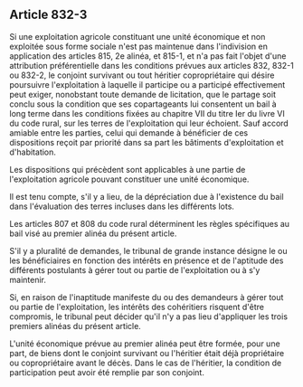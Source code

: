 Article 832-3
----
Si une exploitation agricole constituant une unité économique et non exploitée
sous forme sociale n'est pas maintenue dans l'indivision en application des
articles 815, 2e alinéa, et 815-1, et n'a pas fait l'objet d'une attribution
préférentielle dans les conditions prévues aux articles 832, 832-1 ou 832-2, le
conjoint survivant ou tout héritier copropriétaire qui désire poursuivre
l'exploitation à laquelle il participe ou a participé effectivement peut exiger,
nonobstant toute demande de licitation, que le partage soit conclu sous la
condition que ses copartageants lui consentent un bail à long terme dans les
conditions fixées au chapitre VII du titre Ier du livre VI du code rural, sur
les terres de l'exploitation qui leur échoient. Sauf accord amiable entre les
parties, celui qui demande à bénéficier de ces dispositions reçoit par priorité
dans sa part les bâtiments d'exploitation et d'habitation.

Les dispositions qui précèdent sont applicables à une partie de l'exploitation
agricole pouvant constituer une unité économique.

Il est tenu compte, s'il y a lieu, de la dépréciation due à l'existence du bail
dans l'évaluation des terres incluses dans les différents lots.

Les articles 807 et 808 du code rural déterminent les règles spécifiques au bail
visé au premier alinéa du présent article.

S'il y a pluralité de demandes, le tribunal de grande instance désigne le ou les
bénéficiaires en fonction des intérêts en présence et de l'aptitude des
différents postulants à gérer tout ou partie de l'exploitation ou à s'y
maintenir.

Si, en raison de l'inaptitude manifeste du ou des demandeurs à gérer tout ou
partie de l'exploitation, les intérêts des cohéritiers risquent d'être
compromis, le tribunal peut décider qu'il n'y a pas lieu d'appliquer les trois
premiers alinéas du présent article.

L'unité économique prévue au premier alinéa peut être formée, pour une part, de
biens dont le conjoint survivant ou l'héritier était déjà propriétaire ou
copropriétaire avant le décès. Dans le cas de l'héritier, la condition de
participation peut avoir été remplie par son conjoint.
